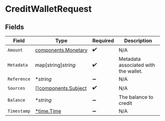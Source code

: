 # CreditWalletRequest


## Fields

| Field                                                      | Type                                                       | Required                                                   | Description                                                |
| ---------------------------------------------------------- | ---------------------------------------------------------- | ---------------------------------------------------------- | ---------------------------------------------------------- |
| `Amount`                                                   | [components.Monetary](../../models/components/monetary.md) | :heavy_check_mark:                                         | N/A                                                        |
| `Metadata`                                                 | map[string]*string*                                        | :heavy_check_mark:                                         | Metadata associated with the wallet.                       |
| `Reference`                                                | **string*                                                  | :heavy_minus_sign:                                         | N/A                                                        |
| `Sources`                                                  | [][components.Subject](../../models/components/subject.md) | :heavy_check_mark:                                         | N/A                                                        |
| `Balance`                                                  | **string*                                                  | :heavy_minus_sign:                                         | The balance to credit                                      |
| `Timestamp`                                                | [*time.Time](https://pkg.go.dev/time#Time)                 | :heavy_minus_sign:                                         | N/A                                                        |